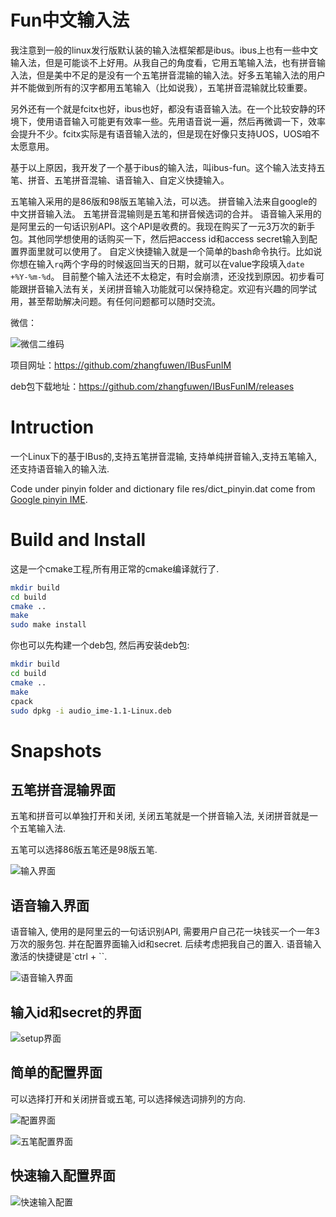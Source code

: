
# Fun中文输入法

我注意到一般的linux发行版默认装的输入法框架都是ibus。ibus上也有一些中文输入法，但是可能谈不上好用。从我自己的角度看，它用五笔输入法，也有拼音输入法，但是美中不足的是没有一个五笔拼音混输的输入法。好多五笔输入法的用户并不能做到所有的汉字都用五笔输入（比如说我），五笔拼音混输就比较重要。

另外还有一个就是fcitx也好，ibus也好，都没有语音输入法。在一个比较安静的环境下，使用语音输入可能更有效率一些。先用语音说一遍，然后再微调一下，效率会提升不少。fcitx实际是有语音输入法的，但是现在好像只支持UOS，UOS咱不太愿意用。

基于以上原因，我开发了一个基于ibus的输入法，叫ibus-fun。这个输入法支持五笔、拼音、五笔拼音混输、语音输入、自定义快捷输入。

五笔输入采用的是86版和98版五笔输入法，可以选。
拼音输入法来自google的中文拼音输入法。
五笔拼音混输则是五笔和拼音候选词的合并。
语音输入采用的是阿里云的一句话识别API。这个API是收费的。我现在购买了一元3万次的新手包。其他同学想使用的话购买一下，然后把access id和access secret输入到配置界面里就可以使用了。
自定义快捷输入就是一个简单的bash命令执行。比如说你想在输入`rq`两个字母的时候返回当天的日期，就可以在value字段填入`date +%Y-%m-%d`。
目前整个输入法还不太稳定，有时会崩溃，还没找到原因。初步看可能跟拼音输入法有关，关闭拼音输入功能就可以保持稳定。欢迎有兴趣的同学试用，甚至帮助解决问题。有任何问题都可以随时交流。

微信：

![微信二维码](/assets/7_wechat.png)


项目网址：https://github.com/zhangfuwen/IBusFunIM

deb包下载地址：https://github.com/zhangfuwen/IBusFunIM/releases


# Intruction

一个Linux下的基于IBus的,支持五笔拼音混输, 支持单纯拼音输入,支持五笔输入,还支持语音输入的输入法.


Code under pinyin folder and dictionary file res/dict_pinyin.dat come from [Google pinyin IME](https://android.googlesource.com/platform/packages/inputmethods/PinyinIME).



# Build and Install

这是一个cmake工程,所有用正常的cmake编译就行了.

```bash
mkdir build
cd build
cmake ..
make
sudo make install
```

你也可以先构建一个deb包, 然后再安装deb包:

```bash
mkdir build
cd build
cmake ..
make
cpack
sudo dpkg -i audio_ime-1.1-Linux.deb

```

# Snapshots

## 五笔拼音混输界面

五笔和拼音可以单独打开和关闭, 关闭五笔就是一个拼音输入法, 关闭拼音就是一个五笔输入法.

五笔可以选择86版五笔还是98版五笔.

![输入界面](/assets/3_input.png)

## 语音输入界面

语音输入, 使用的是阿里云的一句话识别API, 需要用户自己花一块钱买一个一年3万次的服务包. 并在配置界面输入id和secret.
后续考虑把我自己的置入. 语音输入激活的快捷键是`ctrl + \``.

![语音输入界面](/assets/4_input_by_speech.png)

## 输入id和secret的界面

![setup界面](/assets/5_setup.png)

## 简单的配置界面

可以选择打开和关闭拼音或五笔, 可以选择候选词排列的方向.

![配置界面](/assets/1_config.png)

![五笔配置界面](/assets/2_config_wubi.png)

## 快速输入配置界面

![快速输入配置](/assets/6_fast_input.png)





